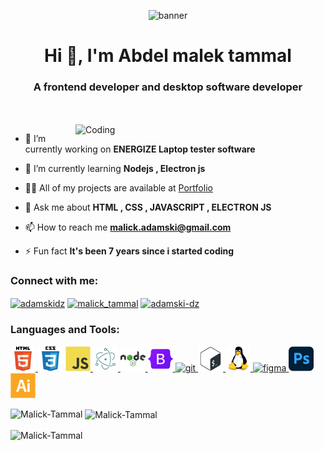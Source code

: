 <p align="center">
<img src="https://www.careerguide.com/career/wp-content/uploads/2020/03/full-stack-development.gif" alt="banner">
</p>

<h1 align="center">Hi 👋, I'm Abdel malek tammal</h1>
<h3 align="center">A frontend developer and desktop software developer</h3>

<br>
<br>

<img align="right" width="400px" alt="Coding" src="https://i.pinimg.com/originals/e4/26/70/e426702edf874b181aced1e2fa5c6cde.gif">

- 🔭 I’m currently working on **ENERGIZE Laptop tester software**

- 🌱 I’m currently learning **Nodejs , Electron js**

- 👨‍💻 All of my projects are available at [Portfolio](http://malicktammal.netlify.app/)

- 💬 Ask me about **HTML , CSS , JAVASCRIPT , ELECTRON JS**

- 📫 How to reach me **malick.adamski@gmail.com**

- ⚡ Fun fact **It's been 7 years since i started coding**

<h3 align="left">Connect with me:</h3>
<p align="left">
<a href="https://codepen.io/Malick_Tammal" target="_blank"><img align="center" src="https://raw.githubusercontent.com/rahuldkjain/github-profile-readme-generator/master/src/images/icons/Social/codepen.svg" alt="adamskidz" height="30" width="40" /></a>
<a href="https://instagram.com/malick_tammal" target="_blank"><img align="center" src="https://raw.githubusercontent.com/rahuldkjain/github-profile-readme-generator/master/src/images/icons/Social/instagram.svg" alt="malick_tammal" height="30" width="40" /></a>
<a href="https://www.youtube.com/channel/UCmLTg0TBizTda3dpSObkA2w" target="_blank"><img align="center" src="https://raw.githubusercontent.com/rahuldkjain/github-profile-readme-generator/master/src/images/icons/Social/youtube.svg" alt="adamski-dz" height="30" width="40" /></a>
</p>

<h3 align="left">Languages and Tools:</h3>

<p align="left">

<a href="https://www.w3.org/html/" target="_blank" rel="noreferrer"> <img src="https://raw.githubusercontent.com/devicons/devicon/master/icons/html5/html5-original-wordmark.svg" alt="html5" width="40" height="40"/>
</a> <a href="https://www.w3schools.com/css/" target="_blank" rel="noreferrer"> <img src="https://raw.githubusercontent.com/devicons/devicon/master/icons/css3/css3-original-wordmark.svg" alt="css3" width="40" height="40"/></a>
</a> <a href="https://developer.mozilla.org/en-US/docs/Web/JavaScript" target="_blank" rel="noreferrer"> <img src="https://raw.githubusercontent.com/devicons/devicon/master/icons/javascript/javascript-original.svg" alt="javascript" width="40" height="40"/> </a>
<a href="https://www.electronjs.org" target="_blank" rel="noreferrer"> <img src="https://raw.githubusercontent.com/devicons/devicon/master/icons/electron/electron-original.svg" alt="electron" width="40" height="40"/> </a>
<a href="https://nodejs.org" target="_blank" rel="noreferrer"> <img src="https://raw.githubusercontent.com/devicons/devicon/master/icons/nodejs/nodejs-original-wordmark.svg" alt="nodejs" width="40" height="40"/> </a>
<a href="https://getbootstrap.com" target="_blank" rel="noreferrer"> <img src="https://raw.githubusercontent.com/devicons/devicon/master/icons/bootstrap/bootstrap-original.svg" alt="bootstrap" width="40" height="40"/>
<a href="https://git-scm.com/" target="_blank" rel="noreferrer"> <img src="https://www.vectorlogo.zone/logos/git-scm/git-scm-icon.svg" alt="git" width="40" height="40"/> </a>
<a href="https://www.gnu.org/software/bash/" target="_blank" rel="noreferrer"> <img src="https://raw.githubusercontent.com/devicons/devicon/master/icons/bash/bash-original.svg" alt="bash" width="40" height="40"/> </a>
<a href="https://www.linux.org/" target="_blank" rel="noreferrer"> <img src="https://raw.githubusercontent.com/devicons/devicon/master/icons/linux/linux-original.svg" alt="linux" width="40" height="40"/> </a>
<a href="https://www.figma.com/" target="_blank" rel="noreferrer"> <img src="https://www.vectorlogo.zone/logos/figma/figma-icon.svg" alt="figma" width="40" height="40"/> </a>
<a href="https://www.photoshop.com/en" target="_blank" rel="noreferrer"> <img src="https://raw.githubusercontent.com/devicons/devicon/master/icons/photoshop/photoshop-original.svg" alt="photoshop" width="40" height="40"/> </a>
<a href="https://www.adobe.com/mena_en/products/illustrator.html" target="_blank" rel="noreferrer"> <img src="https://raw.githubusercontent.com/devicons/devicon/master/icons/illustrator/illustrator-plain.svg" alt="illustrator" width="40" height="40"/> </a>

<p><img align="left" src="https://github-readme-stats.vercel.app/api/top-langs?username=Malick-Tammal&show_icons=true&locale=en&layout=compact" alt="Malick-Tammal" /></p>

<p>&nbsp;<img align="center" src="https://github-readme-stats.vercel.app/api?username=Malick-Tammal&show_icons=true&locale=en" alt="Malick-Tammal" /></p>

<p><img align="center" src="https://github-readme-streak-stats.herokuapp.com/?user=Malick-Tammal&" alt="Malick-Tammal" /></p>

